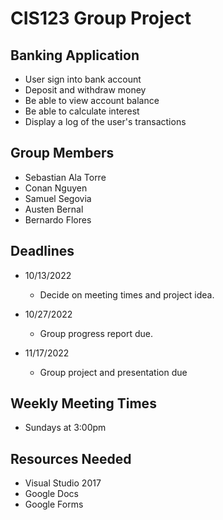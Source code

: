 # CIS123 Group Project

## Banking Application

- User sign into bank account
- Deposit and withdraw money
- Be able to view account balance
- Be able to calculate interest
- Display a log of the user's transactions

## Group Members

- Sebastian Ala Torre
- Conan Nguyen
- Samuel Segovia
- Austen Bernal
- Bernardo Flores

## Deadlines

- 10/13/2022
  - Decide on meeting times and project idea.

- 10/27/2022
  - Group progress report due.

- 11/17/2022
  - Group project and presentation due
  
## Weekly Meeting Times

- Sundays at 3:00pm

## Resources Needed

- Visual Studio 2017
- Google Docs
- Google Forms
